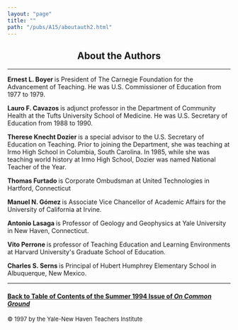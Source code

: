 ```yaml
---
layout: "page"
title: ""
path: "/pubs/A15/aboutauth2.html"
---
```

<main>
<center><h2>About the Authors
</h2></center>
<hr/>
<b>Ernest L. Boyer </b>is President of The Carnegie Foundation for the
Advancement of Teaching. He was U.S. Commissioner of Education  from 1977
to 1979.
<p>
<b>Lauro F. Cavazos </b>is adjunct professor in the Department of
Community Health at the Tufts University School of Medicine. He was  U.S.
Secretary of Education from 1988 to 1990.</p><p>
<b>Therese Knecht Dozier </b>is a special advisor to the U.S. Secretary of
Education on Teaching. Prior to joining the Department, she was  teaching
at Irmo High School in Columbia, South Carolina.  In 1985,  while she was
teaching world history at Irmo High School, Dozier  was named National
Teacher of the Year.
</p><p>
<b>Thomas Furtado </b>is Corporate Ombudsman at United Technologies in
Hartford, Connecticut
</p><p>
<b>Manuel N. Gómez </b>is Associate Vice Chancellor of Academic
Affairs  for the University of California at Irvine.
</p><p>
<b>Antonio Lasaga </b>is Professor of Geology and Geophysics at Yale
University in New Haven, Connecticut.
</p><p>
<b>Vito Perrone </b>is professor of Teaching Education and Learning
Environments at Harvard University's Graduate School of Education.
</p><p>
<b>Charles S. Serns </b>is Principal of Hubert Humphrey Elementary School
in Albuquerque, New Mexico.
</p><hr/>
<h4><a href=".\">Back to
Table of Contents of the Summer 1994 Issue of <i>On Common
Ground</i></a>
</h4>
<font size="-1">© 1997 by the Yale-New Haven Teachers Institute
</font></main>